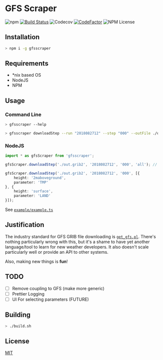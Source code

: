 # GFS Scraper
![npm](https://img.shields.io/npm/v/gfsscraper.svg)
[![Build Status](https://travis-ci.org/ISNIT0/gfs-scraper.svg?branch=master)](https://travis-ci.org/ISNIT0/gfs-scraper)
![Codecov](https://img.shields.io/codecov/c/github/isnit0/gfsscraper.svg)
[![CodeFactor](https://www.codefactor.io/repository/github/isnit0/gfs-scraper/badge)](https://www.codefactor.io/repository/github/isnit0/gfs-scraper)
![NPM License](https://img.shields.io/npm/l/gfsscraper.svg)

## Installation
```bash
> npm i -g gfsscraper
```

## Requirements
- *nix based OS
- NodeJS
- NPM


## Usage
### Command Line
```bash
> gfsscraper --help

> gfsscraper downloadStep --run "2018082712" --step "000" --outFile ./out.grib2 --parameterHeightGroups TMP:2maboveground LAND:surface
```

### NodeJS
```typescript
import * as gfsScraper from 'gfsscraper';

gfsScraper.downloadStep('./out.grib2', '2018082712', '000', 'all'); // Downloads all parameters and heights for selected step

gfsScraper.downloadStep('./out.grib2', '2018082712', '000', [{
    height: '2maboveground',
    parameter: 'TMP'
}, {
    height: 'surface',
    parameter: 'LAND'
}]);
```
See [`example/example.ts`](./example/example.ts)


## Justification
The industry standard for GFS GRIB file downloading is [`get_gfs.pl`](http://www.cpc.ncep.noaa.gov/products/wesley/get_gfs.html). There's nothing particularly wrong with this, but it's a shame to have yet another language/tool to learn for new weather developers. It also doesn't scale particularly well or provide an API to other systems.

Also, making new things is **fun**!

## TODO
- [ ] Remove coupling to GFS (make more generic)
- [ ] Prettier Logging
- [ ] UI For selecting parameters (FUTURE)

## Building
```bash
> ./build.sh
```

## License
[MIT](./LICENSE)
